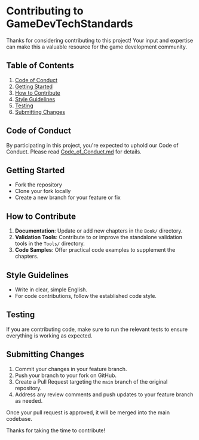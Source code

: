 # Contributing to GameDevTechStandards

Thanks for considering contributing to this project! Your input and expertise can make this a valuable resource for the game development community.

## Table of Contents
1. [Code of Conduct](#code-of-conduct)
2. [Getting Started](#getting-started)
3. [How to Contribute](#how-to-contribute)
4. [Style Guidelines](#style-guidelines)
5. [Testing](#testing)
6. [Submitting Changes](#submitting-changes)

## Code of Conduct
By participating in this project, you're expected to uphold our Code of Conduct. Please read [Code_of_Conduct.md](Code_of_Conduct.md) for details.

## Getting Started
- Fork the repository
- Clone your fork locally
- Create a new branch for your feature or fix

## How to Contribute
1. **Documentation**: Update or add new chapters in the `Book/` directory.
2. **Validation Tools**: Contribute to or improve the standalone validation tools in the `Tools/` directory.
3. **Code Samples**: Offer practical code examples to supplement the chapters.

## Style Guidelines
- Write in clear, simple English.
- For code contributions, follow the established code style.

## Testing
If you are contributing code, make sure to run the relevant tests to ensure everything is working as expected.

## Submitting Changes
1. Commit your changes in your feature branch.
2. Push your branch to your fork on GitHub.
3. Create a Pull Request targeting the `main` branch of the original repository.
4. Address any review comments and push updates to your feature branch as needed.

Once your pull request is approved, it will be merged into the main codebase.

Thanks for taking the time to contribute!

